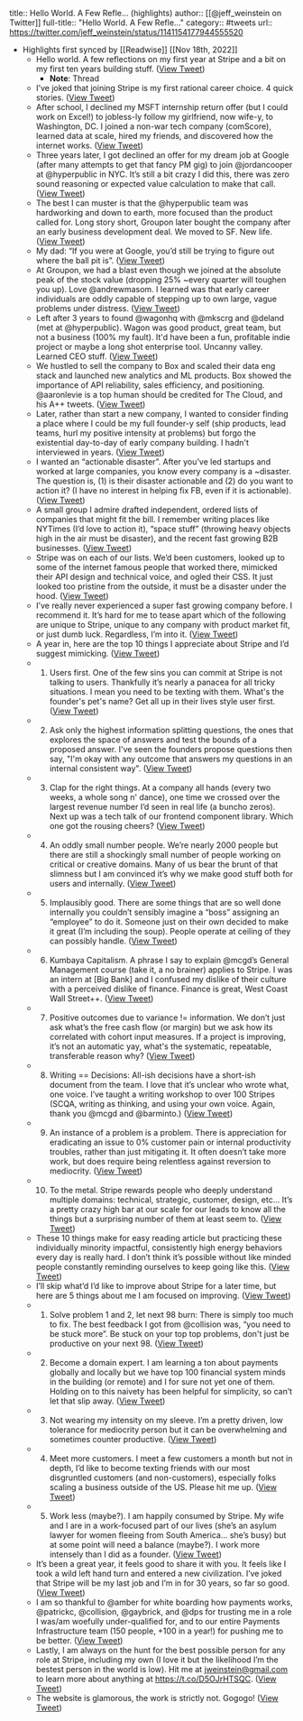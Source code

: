 title:: Hello World. A Few Refle... (highlights)
author:: [[@jeff_weinstein on Twitter]]
full-title:: "Hello World. A Few Refle..."
category:: #tweets
url:: https://twitter.com/jeff_weinstein/status/1141154177944555520

- Highlights first synced by [[Readwise]] [[Nov 18th, 2022]]
	- Hello world. A few reflections on my first year at Stripe and a bit on my first ten years building stuff. ([View Tweet](https://twitter.com/jeff_weinstein/status/1141154155672875008))
		- **Note**: Thread
	- I’ve joked that joining Stripe is my first rational career choice. 4 quick stories. ([View Tweet](https://twitter.com/jeff_weinstein/status/1141154157061124096))
	- After school, I declined my MSFT internship return offer (but I could work on Excel!) to jobless-ly follow my girlfriend, now wife-y, to Washington, DC. I joined a non-war tech company (comScore), learned data at scale, hired my friends, and discovered how the internet works. ([View Tweet](https://twitter.com/jeff_weinstein/status/1141154158319460353))
	- Three years later, I got declined an offer for my dream job at Google (after many attempts to get that fancy PM gig) to join @jordancooper at @hyperpublic in NYC. It’s still a bit crazy I did this, there was zero sound reasoning or expected value calculation to make that call. ([View Tweet](https://twitter.com/jeff_weinstein/status/1141154160118763520))
	- The best I can muster is that the @hyperpublic team was hardworking and down to earth, more focused than the product called for. Long story short, Groupon later bought the company after an early business development deal. We moved to SF. New life. ([View Tweet](https://twitter.com/jeff_weinstein/status/1141154161972719622))
	- My dad: “If you were at Google, you’d still be trying to figure out where the ball pit is”. ([View Tweet](https://twitter.com/jeff_weinstein/status/1141154163574919169))
	- At Groupon, we had a blast even though we joined at the absolute peak of the stock value (dropping 25% ~every quarter will toughen you up). Love @andrewmasom. I learned was that early career individuals are oddly capable of stepping up to own large, vague problems under distress. ([View Tweet](https://twitter.com/jeff_weinstein/status/1141154164950609922))
	- Left after 3 years to found @wagonhq with @mkscrg and @deland (met at @hyperpublic). Wagon was good product, great team, but not a business (100% my fault). It'd have been a fun, profitable indie project or maybe a long shot enterprise tool. Uncanny valley. Learned CEO stuff. ([View Tweet](https://twitter.com/jeff_weinstein/status/1141154166523535362))
	- We hustled to sell the company to Box and scaled their data eng stack and launched new analytics and ML products. Box showed the importance of API reliability, sales efficiency, and positioning. @aaronlevie is a top human should be credited for The Cloud, and his A++ tweets. ([View Tweet](https://twitter.com/jeff_weinstein/status/1141154167949598720))
	- Later, rather than start a new company, I wanted to consider finding a place where I could be my full founder-y self (ship products, lead teams, hurl my positive intensity at problems) but forgo the existential day-to-day of early company building. I hadn't interviewed in years. ([View Tweet](https://twitter.com/jeff_weinstein/status/1141154169400844290))
	- I wanted an “actionable disaster”. After you’ve led startups and worked at large companies, you know every company is a ~disaster. The question is, (1) is their disaster actionable and (2) do you want to action it? (I have no interest in helping fix FB, even if it is actionable). ([View Tweet](https://twitter.com/jeff_weinstein/status/1141154171426615296))
	- A small group I admire drafted independent, ordered lists of companies that might fit the bill. I remember writing places like NYTimes (I’d love to action it), “space stuff” (throwing heavy objects high in the air must be disaster), and the recent fast growing B2B businesses. ([View Tweet](https://twitter.com/jeff_weinstein/status/1141154173083357184))
	- Stripe was on each of our lists. We’d been customers, looked up to some of the internet famous people that worked there, mimicked their API design and technical voice, and ogled their CSS. It just looked too pristine from the outside, it must be a disaster under the hood. ([View Tweet](https://twitter.com/jeff_weinstein/status/1141154174492655616))
	- I’ve really never experienced a super fast growing company before. I recommend it. It’s hard for me to tease apart which of the following are unique to Stripe, unique to any company with product market fit, or just dumb luck. Regardless, I’m into it. ([View Tweet](https://twitter.com/jeff_weinstein/status/1141154175956475904))
	- A year in, here are the top 10 things I appreciate about  Stripe and I’d suggest mimicking. ([View Tweet](https://twitter.com/jeff_weinstein/status/1141154177944555520))
	- 1. Users first. One of the few sins you can commit at Stripe is not talking to users. Thankfully it’s nearly a panacea for all tricky situations. I mean you need to be texting with them. What's the founder's pet's name? Get all up in their lives style user first. ([View Tweet](https://twitter.com/jeff_weinstein/status/1141154179274219520))
	- 2. Ask only the highest information splitting questions, the ones that explores the space of answers and test the bounds of a proposed answer. I've seen the founders propose questions then say, "I'm okay with any outcome that answers my questions in an internal consistent way". ([View Tweet](https://twitter.com/jeff_weinstein/status/1141154180851294209))
	- 3. Clap for the right things. At a company all hands (every two weeks, a whole song n' dance), one time we crossed over the largest revenue number I’d seen in real life (a buncho zeros). Next up was a tech talk of our frontend component library. Which one got the rousing cheers? ([View Tweet](https://twitter.com/jeff_weinstein/status/1141154182310875137))
	- 4. An oddly small number people. We’re nearly 2000 people but there are still a shockingly small number of people working on critical or creative domains. Many of us bear the brunt of that slimness but I am convinced it’s why we make good stuff both for users and internally. ([View Tweet](https://twitter.com/jeff_weinstein/status/1141154183841746945))
	- 5. Implausibly good. There are some things that are so well done internally you couldn’t sensibly imagine a “boss” assigning an “employee” to do it. Someone just on their own decided to make it great (I’m including the soup). People operate at ceiling of they can possibly handle. ([View Tweet](https://twitter.com/jeff_weinstein/status/1141154185318191108))
	- 6. Kumbaya Capitalism. A phrase I say to explain @mcgd’s General Management course (take it, a no brainer) applies to Stripe. I was an intern at [Big Bank] and I confused my dislike of their culture with a perceived dislike of finance. Finance is great, West Coast Wall Street++. ([View Tweet](https://twitter.com/jeff_weinstein/status/1141154186949791744))
	- 7. Positive outcomes due to variance != information. We don’t just ask what’s the free cash flow (or margin) but we ask how its correlated with cohort input measures. If a project is improving, it’s not an automatic yay, what's the systematic, repeatable, transferable reason why? ([View Tweet](https://twitter.com/jeff_weinstein/status/1141154188354867201))
	- 8. Writing == Decisions: All-ish decisions have a short-ish document from the team. I love that it’s unclear who wrote what, one voice. I’ve taught a writing workshop to over 100 Stripes (SCQA, writing as thinking, and using your own voice. Again, thank you @mcgd and @barminto.) ([View Tweet](https://twitter.com/jeff_weinstein/status/1141154189755764737))
	- 9. An instance of a problem is a problem. There is appreciation for eradicating an issue to 0% customer pain or internal productivity troubles, rather than just mitigating it. It often doesn’t take more work, but does require being relentless against reversion to mediocrity. ([View Tweet](https://twitter.com/jeff_weinstein/status/1141154191739621381))
	- 10. To the metal. Stripe rewards people who deeply understand multiple domains: technical, strategic, customer, design, etc… It’s a pretty crazy high bar at our scale for our leads to know all the things but a surprising number of them at least seem to. ([View Tweet](https://twitter.com/jeff_weinstein/status/1141154193262153730))
	- These 10 things make for easy reading article but practicing these individually minority impactful, consistently high energy behaviors every day is really hard. I don’t think it’s possible without like minded people constantly reminding ourselves to keep going like this. ([View Tweet](https://twitter.com/jeff_weinstein/status/1141155857268387840))
	- I’ll skip what’d I’d like to improve about Stripe for a later time, but here are 5 things about me I am focused on improving. ([View Tweet](https://twitter.com/jeff_weinstein/status/1141155859504009224))
	- 1. Solve problem 1 and 2, let next 98 burn: There is simply too much to fix. The best feedback I got from @collision was, “you need to be stuck more”. Be stuck on your top top problems, don't just be productive on your next 98. ([View Tweet](https://twitter.com/jeff_weinstein/status/1141155861240471557))
	- 2. Become a domain expert. I am learning a ton about payments globally and locally but we have top 100 financial system minds in the building (or remote) and I for sure not yet one of them. Holding on to this naivety has been helpful for simplicity, so can’t let that slip away. ([View Tweet](https://twitter.com/jeff_weinstein/status/1141155863270449153))
	- 3. Not wearing my intensity on my sleeve. I’m a pretty driven, low tolerance for mediocrity person but it can be overwhelming and sometimes counter productive. ([View Tweet](https://twitter.com/jeff_weinstein/status/1141155865271177217))
	- 4. Meet more customers. I meet a few customers a month but not in depth, I’d like to become texting friends with our most disgruntled customers (and non-customers), especially folks scaling a business outside of the US. Please hit me up. ([View Tweet](https://twitter.com/jeff_weinstein/status/1141155867372470273))
	- 5. Work less (maybe?). I am happily consumed by Stripe. My wife and I are in a work-focused part of our lives (she’s an asylum lawyer for women fleeing from South America… she’s busy) but at some point will need a balance (maybe?). I work more intensely than I did as a founder. ([View Tweet](https://twitter.com/jeff_weinstein/status/1141155869587124224))
	- It’s been a great year, it feels good to share it with you. It feels like I took a wild left hand turn and entered a new civilization. I’ve joked that Stripe will be my last job and I’m in for 30 years, so far so good. ([View Tweet](https://twitter.com/jeff_weinstein/status/1141155872363765761))
	- I am so thankful to @amber for white boarding how payments works, @patrickc, @collision, @gaybrick, and @dps for trusting me in a role I was/am woefully under-qualified for, and to our entire Payments Infrastructure team (150 people, +100 in a year!) for  pushing me to be better. ([View Tweet](https://twitter.com/jeff_weinstein/status/1141155874410520576))
	- Lastly, I am always on the hunt for the best possible person for any role at Stripe, including my own (I love it but the likelihood I’m the bestest person in the world is low). Hit me at jweinstein@gmail.com to learn more about anything at https://t.co/D5OJrHTSQC. ([View Tweet](https://twitter.com/jeff_weinstein/status/1141155876532891649))
	- The website is glamorous, the work is strictly not. Gogogo! ([View Tweet](https://twitter.com/jeff_weinstein/status/1141155930224156673))